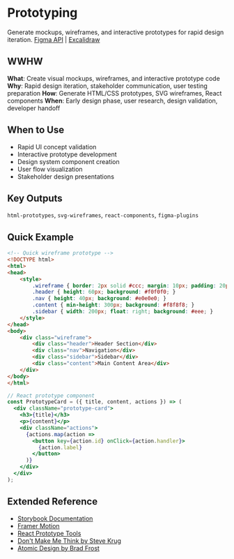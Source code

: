# Prototyping
Generate mockups, wireframes, and interactive prototypes for rapid design iteration.
[Figma API](https://www.figma.com/developers/api) | [Excalidraw](https://excalidraw.com/)

## WWHW
**What**: Create visual mockups, wireframes, and interactive prototype code
**Why**: Rapid design iteration, stakeholder communication, user testing preparation
**How**: Generate HTML/CSS prototypes, SVG wireframes, React components
**When**: Early design phase, user research, design validation, developer handoff

## When to Use
- Rapid UI concept validation
- Interactive prototype development
- Design system component creation
- User flow visualization
- Stakeholder design presentations

## Key Outputs
`html-prototypes`, `svg-wireframes`, `react-components`, `figma-plugins`

## Quick Example
```html
<!-- Quick wireframe prototype -->
<!DOCTYPE html>
<html>
<head>
    <style>
        .wireframe { border: 2px solid #ccc; margin: 10px; padding: 20px; }
        .header { height: 60px; background: #f0f0f0; }
        .nav { height: 40px; background: #e0e0e0; }
        .content { min-height: 300px; background: #f8f8f8; }
        .sidebar { width: 200px; float: right; background: #eee; }
    </style>
</head>
<body>
    <div class="wireframe">
        <div class="header">Header Section</div>
        <div class="nav">Navigation</div>
        <div class="sidebar">Sidebar</div>
        <div class="content">Main Content Area</div>
    </div>
</body>
</html>
```

```jsx
// React prototype component
const PrototypeCard = ({ title, content, actions }) => (
  <div className="prototype-card">
    <h3>{title}</h3>
    <p>{content}</p>
    <div className="actions">
      {actions.map(action =>
        <button key={action.id} onClick={action.handler}>
          {action.label}
        </button>
      )}
    </div>
  </div>
);
```

## Extended Reference
- [Storybook Documentation](https://storybook.js.org/docs)
- [Framer Motion](https://www.framer.com/motion/)
- [React Prototype Tools](https://react-proto.github.io/react-proto/)
- [Don't Make Me Think by Steve Krug](https://www.amazon.com/Dont-Make-Think-Revisited-Usability/dp/0321965515)
- [Atomic Design by Brad Frost](https://atomicdesign.bradfrost.com/)